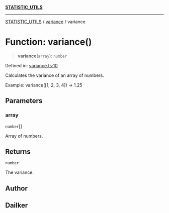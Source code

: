 [**STATISTIC_UTILS**](../../README.md)

***

[STATISTIC_UTILS](../../README.md) / [variance](../README.md) / variance

# Function: variance()

> **variance**(`array`): `number`

Defined in: [variance.ts:10](https://github.com/dailker/everyutil/blob/fb6c9c837496f567cf7883b581cd27d1c9507ebe/src/statistic/variance.ts#L10)

Calculates the variance of an array of numbers.

Example: variance([1, 2, 3, 4]) → 1.25

## Parameters

### array

`number`[]

Array of numbers.

## Returns

`number`

The variance.

## Author

## Dailker
